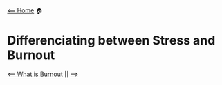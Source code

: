 [<== Home](README.md) 🏠 

# Differenciating between Stress and Burnout


[<== What is Burnout](whatIsBurnout.md)   ||  [ ==>]()
